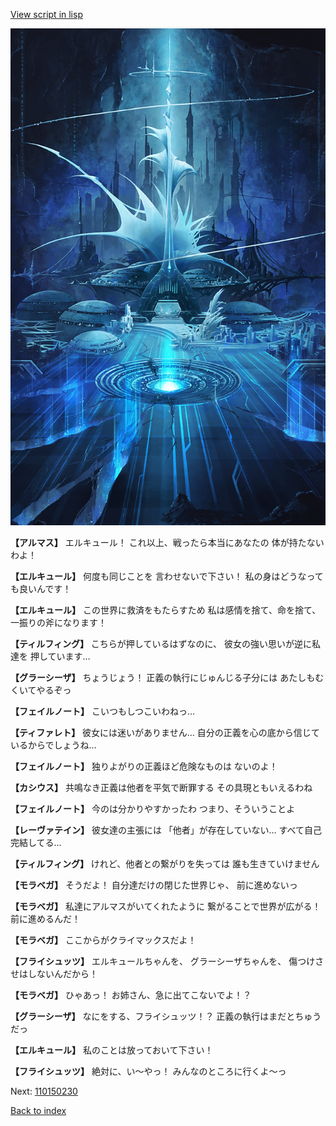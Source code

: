 [View script in lisp](../scripts/110150223.txt)

![profound_nolight.png](../images/backgrounds/profound_nolight.png)

**【アルマス】**
エルキュール！
これ以上、戦ったら本当にあなたの
体が持たないわよ！

**【エルキュール】**
何度も同じことを
言わせないで下さい！
私の身はどうなっても良いんです！

**【エルキュール】**
この世界に救済をもたらすため
私は感情を捨て、命を捨て、
一振りの斧になります！

**【ティルフィング】**
こちらが押しているはずなのに、
彼女の強い思いが逆に私達を
押しています…

**【グラーシーザ】**
ちょうじょう！
正義の執行にじゅんじる子分には
あたしもむくいてやるぞっ

**【フェイルノート】**
こいつもしつこいわねっ…

**【ティファレト】**
彼女には迷いがありません…
自分の正義を心の底から信じて
いるからでしょうね…

**【フェイルノート】**
独りよがりの正義ほど危険なものは
ないのよ！

**【カシウス】**
共鳴なき正義は他者を平気で断罪する
その具現ともいえるわね

**【フェイルノート】**
今のは分かりやすかったわ
つまり、そういうことよ

**【レーヴァテイン】**
彼女達の主張には
「他者」が存在していない…
すべて自己完結してる…

**【ティルフィング】**
けれど、他者との繋がりを失っては
誰も生きていけません

**【モラベガ】**
そうだよ！
自分達だけの閉じた世界じゃ、
前に進めないっ

**【モラベガ】**
私達にアルマスがいてくれたように
繋がることで世界が広がる！
前に進めるんだ！

**【モラベガ】**
ここからがクライマックスだよ！

**【フライシュッツ】**
エルキュールちゃんを、
グラーシーザちゃんを、
傷つけさせはしないんだから！

**【モラベガ】**
ひゃあっ！
お姉さん、急に出てこないでよ！？

**【グラーシーザ】**
なにをする、フライシュッツ！？
正義の執行はまだとちゅうだっ

**【エルキュール】**
私のことは放っておいて下さい！

**【フライシュッツ】**
絶対に、い～やっ！
みんなのところに行くよ～っ


Next: [110150230](110150230.md)

[Back to index](index.md)
